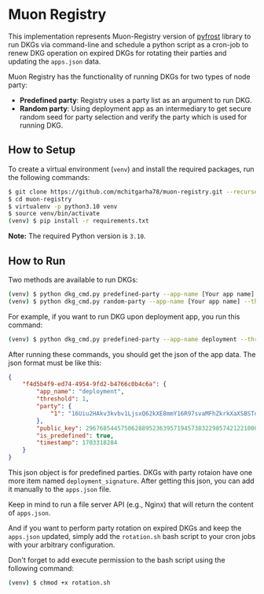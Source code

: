 # Muon Registry

This implementation represents Muon-Registry version of [pyfrost](https://github.com/SAYaghoubnejad/pyfrost) library to run DKGs via command-line and schedule a python script as a cron-job to renew DKG operation on expired DKGs for rotating their parties and updating the `apps.json` data.


Muon Registry has the functionality of running DKGs for two types of node party:

- **Predefined party**: Registry uses a party list as an argument to run DKG.
- **Random party**: Using deployment app as an intermediary to get secure random seed for party selection and verify the party which is used for running DKG. 




## How to Setup

To create a virtual environment (`venv`) and install the required packages, run the following commands:

```bash
$ git clone https://github.com/mchitgarha78/muon-registry.git --recurse-submodules
$ cd muon-registry
$ virtualenv -p python3.10 venv
$ source venv/bin/activate
(venv) $ pip install -r requirements.txt
```

**Note:** The required Python version is `3.10`.

## How to Run

Two methods are available to run DKGs:

```bash
(venv) $ python dkg_cmd.py predefined-party --app-name [Your app name] --threshold [threshold of the DKG] --party [party of the DKG] --total-node-number [total number of nodes used in DKG]
(venv) $ python dkg_cmd.py random-party --app-name [Your app name] --threshold [threshold of the DKG] --party-number [Number of nodeIds to choose] --total-node-number [total number of nodes used in DKG]
```

For example, if you want to run DKG upon deployment app, you run this command:

```bash
(venv) $ python dkg_cmd.py predefined-party --app-name deployment --threshold 2 --party "['1','2','3']" --total-node-number 3
```
After running these commands, you should get the json of the app data. The json format must be like this:
```json
{
    "f4d5b4f9-ed74-4954-9fd2-b4766c0b4c6a": {
        "app_name": "deployment",
        "threshold": 1,
        "party": {
            "1": "16Uiu2HAkv3kvbv1LjsxQ62kXE8mmY16R97svaMFhZkrkXaXSBSTq"
        },
        "public_key": 296768544575062889523639571945738322985742122100051520084729374865199995195726,
        "is_predefined": true,
        "timestamp": 1703318284
    }
}
```
This json object is for predefined parties. DKGs with party rotaion have one more item named `deployment_signature`. After getting this json, you can add it manually to the `apps.json` file.

Keep in mind to run a file server API (e.g., Nginx) that will return the content of `apps.json`.

And if you want to perform party rotation on expired DKGs and keep the `apps.json` updated, simply add the `rotation.sh` bash script to your cron jobs with your arbitrary configuration.

Don't forget to add execute permission to the bash script using the following command:

```bash
(venv) $ chmod +x rotation.sh
```

